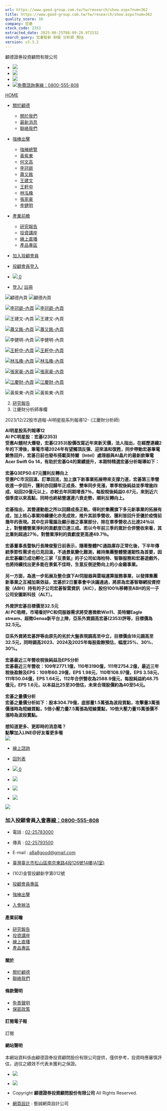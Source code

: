 ```yaml
---
url: https://www.good-group.com.tw/tw/research/show.aspx?num=362
title: https://www.good-group.com.tw/tw/research/show.aspx?num=362
quality_score: 10
company: 宏碁
stock_code: 2353
extracted_date: 2025-06-25T08:09:28.971532
search_query: 宏碁智新 財報 分析師 預估
version: v3.3.2
---
```


顧德證券投資顧問有限公司




* [![](/images/all/nav_icon01.svg)](/index.aspx)
* [![](/images/all/nav_icon02.svg)](https://www.facebook.com/goodgroupfans)
* [![](/images/all/nav_icon03.svg)](https://www.youtube.com/user/goodimoney)
* [![](/images/all/nav_icon04.svg)免費諮詢專線：0800-555-808](#)

[HOME](/index.aspx)



* [關於顧德](#)
  + [關於我們](/tw/about/index.aspx)
  + [最新消息](/tw/news/index.aspx)
  + [聯絡我們](/tw/contact/index.aspx)
* [強棒出擊](#)
  + [強棒總覽](/tw/analyst/index.aspx)
  + [黃紫東](/tw/analyst/show.aspx?num=17)
  + [何文高](/tw/analyst/show.aspx?num=16)
  + [李冠嶔](/tw/analyst/show.aspx?num=1)
  + [蕭又銘](/tw/analyst/show.aspx?num=3)
  + [王建文](/tw/analyst/show.aspx?num=4)
  + [王軒中](/tw/analyst/show.aspx?num=8)
  + [林泓橡](/tw/analyst/show.aspx?num=6)
  + [張家豪](/tw/analyst/show.aspx?num=5)
  + [李健明](/tw/analyst/show.aspx?num=14)
* [產業前瞻](#)
  + [研究報告](/tw/research/index.aspx)
  + [投資講座](/tw/video/index.aspx)
  + [線上直播](/tw/broadcast/index.aspx)
  + [產品專區](/tw/product/index.aspx)
* [加入投顧會員](/tw/about/join.aspx)
* [投顧會員登入](/tw/member2/index.aspx)

* [![](/images/all/cart.svg)
  0](/tw/order/index.aspx)
* [登入/](/tw/member/index.aspx)
  [註冊](/tw/member/terms.aspx)




![顧德內頁](../../upload/banner/202204131013290.jpg)
![顧德內頁](../../upload/banner/202204131013291.jpg)

[![李冠嶔-內頁](../../upload/banner/202202251352080.jpg)](https://www.good-group.com.tw/tw/analyst/show.aspx?num=1)
[![李冠嶔-內頁](../../upload/banner/202202251352081.jpg)](https://www.good-group.com.tw/tw/analyst/show.aspx?num=1)

![王建文-內頁](../../upload/banner/202407311739040.jpg)
![王建文-內頁](../../upload/banner/202407311739041.jpg)

[![蕭又銘-內頁](../../upload/banner/202209271113460.jpg)](https://www.good-group.com.tw/tw/analyst/show.aspx?num=3)
[![蕭又銘-內頁](../../upload/banner/202202231033421.jpg)](https://www.good-group.com.tw/tw/analyst/show.aspx?num=3)

![李健明-內頁](../../upload/banner/202407311740070.jpg)
![李健明-內頁](../../upload/banner/202407311740071.jpg)

[![王軒中-內頁](../../upload/banner/202209271114230.jpg)](https://www.good-group.com.tw/tw/analyst/show.aspx?num=8)
[![王軒中-內頁](../../upload/banner/202202221633591.jpg)](https://www.good-group.com.tw/tw/analyst/show.aspx?num=8)

[![林泓橡-內頁](../../upload/banner/202209271114440.jpg)](https://www.good-group.com.tw/tw/analyst/show.aspx?num=6)
[![林泓橡-內頁](../../upload/banner/202202221546301.jpg)](https://www.good-group.com.tw/tw/analyst/show.aspx?num=6)

[![張家豪-內頁](../../upload/banner/202209271111530.jpg)](https://www.good-group.com.tw/tw/analyst/show.aspx?num=5)
[![張家豪-內頁](../../upload/banner/202202231518491.jpg)](https://www.good-group.com.tw/tw/analyst/show.aspx?num=5)

[![江慶財-內頁](../../upload/banner/202209271112450.jpg)](https://www.good-group.com.tw/tw/analyst/show.aspx?num=2)
[![江慶財-內頁](../../upload/banner/202202221547301.jpg)](https://www.good-group.com.tw/tw/analyst/show.aspx?num=2)

![黃紫東-內頁](../../upload/banner/202407311741370.jpg)
![黃紫東-內頁](../../upload/banner/202407311741371.jpg)

2. [研究報告](/tw/research/index.aspx)
3. 江慶財分析師專欄

2023/12/22股市週報-AI明星股系列報導12- (江慶財分析師)

**AI明星股系列報導12  
AI PC明星股：宏碁(2353)  
受惠AI題材大爆發，宏碁(2353)股價改寫近年來新天價，法人指出，在經歷連續2年的下滑後，筆電市場2024年有望觸頂反彈、迎來溫和復甦，同步帶動宏碁筆電銷售回升，宏碁日前也發布搭載英特爾（Intel）處理器與AI晶片的最新款筆電Acer Swift Go 14，有助於宏碁Q4的業績提升，本期特精選宏碁分析報導如下：  
   
宏碁Q3EPS0.67元獲利反轉向上  
受惠PC市況回溫、訂單回流，加上旗下新事業拓展帶來支撐力道，宏碁第三季營收進一步回升，獲利亦回歸年正成長、雙率同步見漲，單季稅後純益並季增逾四成、站回20億元以上，亦較去年同期增長7％，每股稅後純益0.67元，來到近六個季度以來高點，同時也終結營運連六衰走勢，順利反轉向上。  
   
宏碁指出，其營運動能之所以回歸成長正軌，得利於集團旗下多元新事業的拓展有成，加上核心事業持續優化亦見成效，推升其該季營收、獲利皆回升至優於疫情前幾年的表現。其中在非電腦及顯示器之事業部分，除在單季營收占比達24％以上，對整體營業淨利的貢獻度已達三成。若以今年前三季的累計合併營收來看，其比重則超過27％，對營業淨利的貢獻度更高達49.7％。  
   
宏碁董事長暨執行長陳俊聖日前表示，隨著整體PC通路庫存正常化後，下半年傳統季節性需求也已見回溫，不過景氣變化難測，維持集團整體營運韌性為首要，因此宏碁繼已成功孵化三家「反景氣」的子公司如海柏特、智聯服務和宏碁遊戲外，也將持續找出更多能在景氣不佳時，生意反倒逆勢向上的小金雞事業。  
   
另一方面，為進一步拓展及整合旗下AI伺服器與雲端運算服務事業，以發揮集團新事業之互補加乘效益，宏碁於2日董事會中決議通過，將原為宏碁智聯網投資控股（ABH）持有的子公司宏碁智雲資訊（AIC），股份100％移轉至ABH的另一子公司安圖斯科技（ALT）。  
   
外資評宏碁目標價至32.5元  
AI PC吸睛，市場看好PC和伺服器需求將受惠微軟Win11、英特爾Eagle stream、超微Genoa新平台上陣，亞系外資調高宏碁(2353)評等，目標價為32.5元。  
   
亞系外資將宏碁評等由原先的劣於大盤表現調高至中立，目標價由18元調高至32.5元，同時調高2023、2024及2025年每股盈餘預估，幅度25%、30%、30%。  
   
宏碁最近三年營收稅後純益及EPS分析  
宏碁最近三年營收：109年2771.1億，110年3190億，111年2754.2億，最近三年稅後盈餘及EPS：109年60.29億，EPS 1.98元，110年108.97億，EPS 3.58元，111年50.04億，EPS 1.64元，112年合併營收為2588.9億元，每股純益約48.75億元，EPS 1.6元，以本益比25至30倍估，未來合理股價約為40至54元。  
   
宏碁之量價分析  
宏碁之量價分析如下：股本304.79億，底部量1.5萬張為波段買點，攻擊量3萬張價漲時為短線買點，5倍小壓力量7.5萬張為短線賣點，10倍大壓力量15萬張價不漲時為波段賣點。  
   
想知道更多、更即時的消息嗎？  
點擊加入LINE@好友看更多喔   
[![](//www.good-group.com.tw/upload/whatsapp-vs-telegram-azuka-telegram.jpg)](https://reurl.cc/N6mZDm)**

* [線上諮詢](/tw/contact/index2.aspx)
* [回列表](index.aspx)

* [![](/images/all/fl_icon01.svg)
  0](/tw/order/index.aspx)
* [![](/images/all/fl_icon02.svg)](/tw/member/index.aspx)
* [![](/images/all/fl_icon03.svg)](/tw/about/join.aspx)
* [![](/images/all/fl_icon04.svg)](#)

![](/images/all/footer_logo.svg)

### 加入投顧會員[入會專線：0800-555-808](tel:0800-555-808)

* 電話 : [02-25783000](tel:02-25783000)
* 傳真 : [02-25793500](fax:02-25793500)
* E-mail : [a8a8good@gmail.com](mailto:a8a8good@gmail.com)
* [臺灣臺北市松山區南京東路4段126號14樓(A1室)](https://goo.gl/maps/KUrA2HpmCEVXYrai7)
* (102)金管投顧新字第012號

* [投顧會員專區](/tw/member2/index.aspx)
* [強棒出擊](/tw/analyst/index.aspx)
* [入會辦法](/tw/about/join.aspx)

#### 產業前瞻

* [研究報告](/tw/research/index.aspx)
* [投資講座](/tw/video/index.aspx)
* [線上直播](#)
* [產品專區](/tw/product/index.aspx)

#### 關於

* [關於顧德](/tw/about/index.aspx)
* [聯絡我們](/tw/contact/index.aspx)

#### 條款聲明

* [免責聲明](/tw/about/index.aspx?kind=5)
* [保密政策](/tw/about/index.aspx?kind=6)

#### 訂閱電子報

訂閱

#### 網站聲明

本網站資料係由顧德證券投資顧問股份有限公司提供，僅供參考，投資時應審慎評估，過往之績效不代表未獲利之保證。

* [![](/images/all/foot_fb.svg)](https://www.facebook.com/goodgroupfans)
* [![](/images/all/foot_tube.svg)](https://www.youtube.com/user/goodimoney)

* Copyright **顧德證券投資顧問股份有限公司** All Rights Reserved.
* [網頁設計](https://www.eztrust.com.tw) : 藝誠網頁設計公司